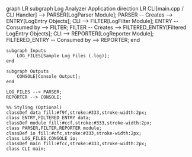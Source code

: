 graph LR
    subgraph Log Analyzer Application
        direction LR
        CLI[main.cpp / CLI Handler] --> PARSER[LogParser Module];
        PARSER -- Creates --> ENTRY[LogEntry Objects];
        CLI --> FILTER[LogFilter Module];
        ENTRY -- Consumed by --> FILTER;
        FILTER -- Creates --> FILTERED_ENTRY[Filtered LogEntry Objects];
        CLI --> REPORTER[LogReporter Module];
        FILTERED_ENTRY -- Consumed by --> REPORTER;
    end

    subgraph Inputs
        LOG_FILES[Sample Log Files (.log)];
    end

    subgraph Outputs
        CONSOLE[Console Output];
    end

    LOG_FILES --> PARSER;
    REPORTER --> CONSOLE;

    %% Styling (Optional)
    classDef data fill:#f9f,stroke:#333,stroke-width:2px;
    class ENTRY,FILTERED_ENTRY data;
    classDef module fill:#ccf,stroke:#333,stroke-width:2px;
    class PARSER,FILTER,REPORTER module;
    classDef io fill:#cfc,stroke:#333,stroke-width:2px;
    class LOG_FILES,CONSOLE io;
    classDef main fill:#fcc,stroke:#333,stroke-width:2px;
    class CLI main;